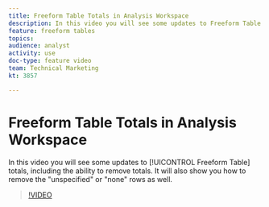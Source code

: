 ```yaml
---
title: Freeform Table Totals in Analysis Workspace
description: In this video you will see some updates to Freeform Table totals, including the ability to remove totals.
feature: freeform tables
topics: 
audience: analyst
activity: use
doc-type: feature video
team: Technical Marketing
kt: 3857

---
```


# Freeform Table Totals in Analysis Workspace

In this video you will see some updates to [!UICONTROL Freeform Table] totals, including the ability to remove totals. It will also show you how to remove the "unspecified" or "none" rows as well.

>[!VIDEO](https://video.tv.adobe.com/v/29273/?quality=12)
